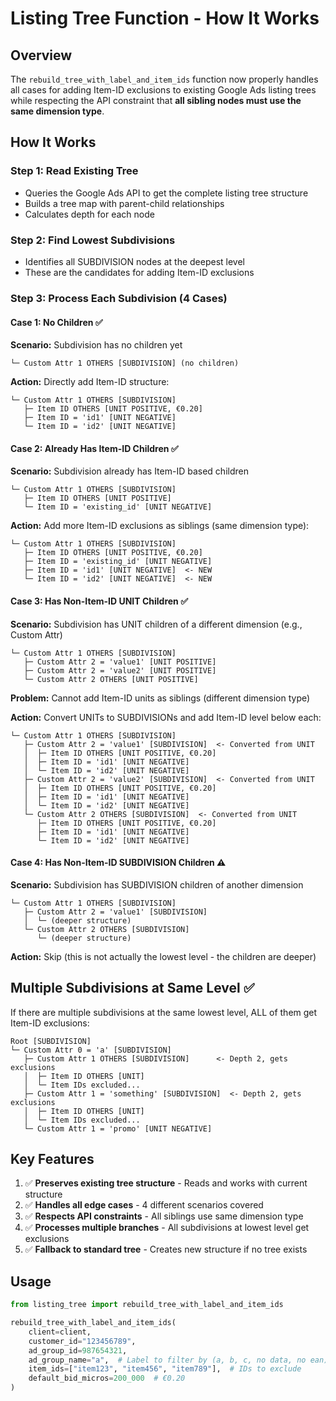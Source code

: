 # Listing Tree Function - How It Works

## Overview
The `rebuild_tree_with_label_and_item_ids` function now properly handles all cases for adding Item-ID exclusions to existing Google Ads listing trees while respecting the API constraint that **all sibling nodes must use the same dimension type**.

## How It Works

### Step 1: Read Existing Tree
- Queries the Google Ads API to get the complete listing tree structure
- Builds a tree map with parent-child relationships
- Calculates depth for each node

### Step 2: Find Lowest Subdivisions
- Identifies all SUBDIVISION nodes at the deepest level
- These are the candidates for adding Item-ID exclusions

### Step 3: Process Each Subdivision (4 Cases)

#### Case 1: No Children ✅
**Scenario:** Subdivision has no children yet
```
└─ Custom Attr 1 OTHERS [SUBDIVISION] (no children)
```

**Action:** Directly add Item-ID structure:
```
└─ Custom Attr 1 OTHERS [SUBDIVISION]
   ├─ Item ID OTHERS [UNIT POSITIVE, €0.20]
   ├─ Item ID = 'id1' [UNIT NEGATIVE]
   └─ Item ID = 'id2' [UNIT NEGATIVE]
```

#### Case 2: Already Has Item-ID Children ✅
**Scenario:** Subdivision already has Item-ID based children
```
└─ Custom Attr 1 OTHERS [SUBDIVISION]
   ├─ Item ID OTHERS [UNIT POSITIVE]
   └─ Item ID = 'existing_id' [UNIT NEGATIVE]
```

**Action:** Add more Item-ID exclusions as siblings (same dimension type):
```
└─ Custom Attr 1 OTHERS [SUBDIVISION]
   ├─ Item ID OTHERS [UNIT POSITIVE, €0.20]
   ├─ Item ID = 'existing_id' [UNIT NEGATIVE]
   ├─ Item ID = 'id1' [UNIT NEGATIVE]  <- NEW
   └─ Item ID = 'id2' [UNIT NEGATIVE]  <- NEW
```

#### Case 3: Has Non-Item-ID UNIT Children ✅
**Scenario:** Subdivision has UNIT children of a different dimension (e.g., Custom Attr)
```
└─ Custom Attr 1 OTHERS [SUBDIVISION]
   ├─ Custom Attr 2 = 'value1' [UNIT POSITIVE]
   ├─ Custom Attr 2 = 'value2' [UNIT POSITIVE]
   └─ Custom Attr 2 OTHERS [UNIT POSITIVE]
```

**Problem:** Cannot add Item-ID units as siblings (different dimension type)

**Action:** Convert UNITs to SUBDIVISIONs and add Item-ID level below each:
```
└─ Custom Attr 1 OTHERS [SUBDIVISION]
   ├─ Custom Attr 2 = 'value1' [SUBDIVISION]  <- Converted from UNIT
   │  ├─ Item ID OTHERS [UNIT POSITIVE, €0.20]
   │  ├─ Item ID = 'id1' [UNIT NEGATIVE]
   │  └─ Item ID = 'id2' [UNIT NEGATIVE]
   ├─ Custom Attr 2 = 'value2' [SUBDIVISION]  <- Converted from UNIT
   │  ├─ Item ID OTHERS [UNIT POSITIVE, €0.20]
   │  ├─ Item ID = 'id1' [UNIT NEGATIVE]
   │  └─ Item ID = 'id2' [UNIT NEGATIVE]
   └─ Custom Attr 2 OTHERS [SUBDIVISION]  <- Converted from UNIT
      ├─ Item ID OTHERS [UNIT POSITIVE, €0.20]
      ├─ Item ID = 'id1' [UNIT NEGATIVE]
      └─ Item ID = 'id2' [UNIT NEGATIVE]
```

#### Case 4: Has Non-Item-ID SUBDIVISION Children ⚠️
**Scenario:** Subdivision has SUBDIVISION children of another dimension
```
└─ Custom Attr 1 OTHERS [SUBDIVISION]
   ├─ Custom Attr 2 = 'value1' [SUBDIVISION]
   │  └─ (deeper structure)
   └─ Custom Attr 2 OTHERS [SUBDIVISION]
      └─ (deeper structure)
```

**Action:** Skip (this is not actually the lowest level - the children are deeper)

## Multiple Subdivisions at Same Level ✅
If there are multiple subdivisions at the same lowest level, ALL of them get Item-ID exclusions:

```
Root [SUBDIVISION]
└─ Custom Attr 0 = 'a' [SUBDIVISION]
   ├─ Custom Attr 1 OTHERS [SUBDIVISION]      <- Depth 2, gets exclusions
   │  ├─ Item ID OTHERS [UNIT]
   │  └─ Item IDs excluded...
   ├─ Custom Attr 1 = 'something' [SUBDIVISION]  <- Depth 2, gets exclusions
   │  ├─ Item ID OTHERS [UNIT]
   │  └─ Item IDs excluded...
   └─ Custom Attr 1 = 'promo' [UNIT NEGATIVE]
```

## Key Features
1. ✅ **Preserves existing tree structure** - Reads and works with current structure
2. ✅ **Handles all edge cases** - 4 different scenarios covered
3. ✅ **Respects API constraints** - All siblings use same dimension type
4. ✅ **Processes multiple branches** - All subdivisions at lowest level get exclusions
5. ✅ **Fallback to standard tree** - Creates new structure if no tree exists

## Usage
```python
from listing_tree import rebuild_tree_with_label_and_item_ids

rebuild_tree_with_label_and_item_ids(
    client=client,
    customer_id="123456789",
    ad_group_id=987654321,
    ad_group_name="a",  # Label to filter by (a, b, c, no data, no ean)
    item_ids=["item123", "item456", "item789"],  # IDs to exclude
    default_bid_micros=200_000  # €0.20
)
```
